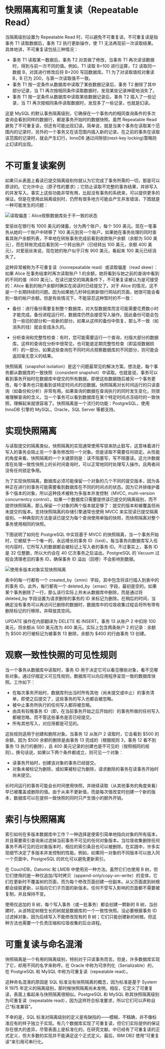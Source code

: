 # 快照隔离和可重复读（Repeatable Read）

当隔离级别设置为 Repeatable Read 时，可以避免不可重复读。不可重复读是指事务 T1 读取数据后，事务 T2 执行更新操作，使 T1 无法再现前一次读取结果。具体地讲，不可重复读包括三种情况：

- 事务 T1 读取某一数据后，事务 T2 对其做了修改，当事务 T1 再次读该数据时，得到与前一次不同的值。例如，T1 读取 B=100 进行运算，T2 读取同一数据 B，对其进行修改后将 B=200 写回数据库。T1 为了对读取值校对重读 B，B 已为 200，与第一次读取值不一致。
- 事务 T1 按一定条件从数据库中读取了某些数据记录后，事务 T2 删除了其中部分记录，当 T1 再次按相同条件读取数据时，发现某些记录神密地消失了。
- 事务 T1 按一定条件从数据库中读取某些数据记录后，事务 T2 插入了一些记录，当 T1 再次按相同条件读取数据时，发现多了一些记录，也就是幻读。

这是 MySQL 的默认事务隔离级别，它确保在一个事务内的相同查询条件的多次查询会看到同样的数据行，都是事务开始时的数据快照。虽然 Repeatable Read 避免了不可重复读，但还有可能出现幻读。简单说，就是当某个事务在读取某个范围内的记录时，另外的一个事务又在该范围内插入新的记录。在之前的事务在读取该范围的记录时，就会产生幻行，InnoDB 通过间隙锁(next-key locking)策略防止幻读的出现。

# 不可重复读案例

如果只从表面上看读已提交隔离级别你就认为它完成了事务所需的一切，那是可以原谅的。它允许中止（原子性的要求）；它防止读取不完整的事务结果，并排写入的并发写入。事实上这些功能非常有用，比起没有事务的系统来，可以提供更多的保证。但是在使用此隔离级别时，仍然有很多地方可能会产生并发错误，下图就是一种可能发生的问题：

![读取偏差：Alice观察数据库处于不一致的状态](https://s2.ax1x.com/2020/02/10/14CVOA.md.png)

爱丽丝在银行有 1000 美元的储蓄，分为两个账户，每个 500 美元。现在一笔事务从她的一个账户中转移了 100 美元到另一个账户。如果她在事务处理的同时查看其账户余额列表，不幸地在转账事务完成前看到收款账户余额（余额为 500 美元），而在转账完成后看到另一个转出账户（已经转出 100 美元，余额 400 美元）。对爱丽丝来说，现在她的账户似乎只有 900 美元，看起来 100 美元已经消失了。

这种异常被称为不可重复读（nonrepeatable read）或读取偏差（read skew）：如果 Alice 在事务结束时再次读取账户 1 的余额，她将看到与她之前的查询中看到的不同的值（600 美元）。在读已提交的隔离条件下，不可重复读被认为是可接受的：Alice 看到的帐户余额时确实在阅读时已经提交了。对于 Alice 的情况，这不是一个长期持续的问题。因为如果她几秒钟后刷新银行网站的页面，她很可能会看到一致的帐户余额。但是有些情况下，不能容忍这种暂时的不一致：

- 备份：进行备份需要复制整个数据库，对大型数据库而言可能需要花费数小时才能完成。备份进程运行时，数据库仍然会接受写入操作。因此备份可能会包含一些旧的部分和一些新的部分。如果从这样的备份中恢复，那么不一致（如消失的钱）就会变成永久的。

- 分析查询和完整性检查：有时，您可能需要运行一个查询，扫描大部分的数据库。这样的查询在分析中很常见，也可能是定期完整性检查（即监视数据损坏）的一部分。如果这些查询在不同时间点观察数据库的不同部分，则可能会返回毫无意义的结果。

快照隔离（snapshot isolation）是这个问题最常见的解决方案。想法是，每个事务都从数据库的一致快照（consistent snapshot）中读取。也就是说，事务可以看到事务开始时在数据库中提交的所有数据。即使这些数据随后被另一个事务更改，每个事务也只能看到该特定时间点的旧数据。快照隔离对长时间运行的只读查询（如备份和分析）非常有用。如果查询的数据在查询执行的同时发生变化，则很难理解查询的含义。当一个事务可以看到数据库在某个特定时间点冻结时的一致快照，理解起来就很容易了。快照隔离是一个流行的功能：PostgreSQL，使用 InnoDB 引擎的 MySQL，Oracle，SQL Server 等都支持。

# 实现快照隔离

与读取提交的隔离类似，快照隔离的实现通常使用写锁来防止脏写，这意味着进行写入的事务会阻止另一个事务修改同一个对象。但是读取不需要任何锁定。从性能的角度来看，快照隔离的一个关键原则是：读不阻塞写，写不阻塞读。这允许数据库在处理一致性快照上的长时间查询时，可以正常地同时处理写入操作。且两者间没有任何锁定争用。

为了实现快照隔离，数据库必须可能保留一个对象的几个不同的提交版本，因为各种正在进行的事务可能需要看到数据库在不同的时间点的状态。因为它并排维护着多个版本的对象，所以这种技术被称为多版本并发控制（MVCC, multi-version concurrentcy control）。如果一个数据库只需要提供读已提交的隔离级别，而不提供快照隔离，那么保留一个对象的两个版本就足够了：提交的版本和被覆盖但尚未提交的版本。支持快照隔离的存储引擎通常也使用 MVCC 来实现读已提交隔离级别。一种典型的方法是读已提交为每个查询使用单独的快照，而快照隔离对整个事务使用相同的快照。

下图说明了如何在 PostgreSQL 中实现基于 MVCC 的快照隔离，当一个事务开始时，它被赋予一个唯一的，永远增长的事务 ID（txid）。每当事务向数据库写入任何内容时，它所写入的数据都会被标记上写入者的事务 ID。不过事实上，事务 ID 是 32 位整数，所以大约会在 40 亿次事务之后溢出。PostgreSQL 的 Vacuum 过程会清理老旧的事务 ID，确保事务 ID 溢出（回卷）不会影响到数据。

![使用多版本对象实现快照隔离](https://s2.ax1x.com/2020/02/10/15z8IK.png)

表中的每一行都有一个 created_by（xmin）字段，其中包含将该行插入到表中的的事务 ID。此外，每行都有一个 deleted_by（xmax）字段，最初是空的。如果某个事务删除了一行，那么该行实际上并未从数据库中删除，而是通过将 deleted_by 字段设置为请求删除的事务的 ID 来标记为删除。在稍后的时间，当确定没有事务可以再访问已删除的数据时，数据库中的垃圾收集过程会将所有带有删除标记的行移除，并释放其空间。

UPDATE 操作在内部翻译为 DELETE 和 INSERT。事务 13 从账户 2 中扣除 100 美元，将余额从 500 美元改为 400 美元。实际上包含两条账户 2 的记录：余额为 $500 的行被标记为被事务 13 删除，余额为 $400 的行由事务 13 创建。

# 观察一致性快照的可见性规则

当一个事务从数据库中读取时，事务 ID 用于决定它可以看见哪些对象，看不见哪些对象。通过仔细定义可见性规则，数据库可以向应用程序呈现一致的数据库快照。工作如下：

- 在每次事务开始时，数据库列出当时所有其他（尚未提交或中止）的事务清单，即使之后提交了，这些事务的写入也都会被忽略。
- 被中止事务所执行的任何写入都将被忽略。
- 由具有较晚事务 ID（即，在当前事务开始之后开始的）的事务所做的任何写入都被忽略，而不管这些事务是否已经提交。
- 所有其他写入，对应用都是可见的。

这些规则适用于创建和删除对象。当事务 12 从账户 2 读取时，它会看到 $500 的余额，因为 $500 余额的删除是由事务 13 完成的（根据规则 3，事务 12 看不到事务 13 执行的删除），且 400 美元记录的创建也是不可见的（按照相同的规则）。换句话说，如果以下两个条件都成立，则可见一个对象：

- 读事务开始时，创建该对象的事务已经提交。
- 对象未被标记为删除，或如果被标记为删除，请求删除的事务在读事务开始时尚未提交。

长时间运行的事务可能会长时间使用快照，并继续读取（从其他事务的角度来看）早已被覆盖或删除的值。由于从来不更新值，而是每次值改变时创建一个新的版本，数据库可以在提供一致快照的同时只产生很小的额外开销。

# 索引与快照隔离

索引如何在多版本数据库中工作？一种选择是使索引简单地指向对象的所有版本，并且需要索引查询来过滤掉当前事务不可见的任何对象版本。当垃圾收集删除任何事务不再可见的旧对象版本时，相应的索引条目也可以被删除。在实践中，许多实现细节决定了多版本并发控制的性能。例如，如果同一对象的不同版本可以放入同一个页面中，PostgreSQL 的优化可以避免更新索引。

在 CouchDB，Datomic 和 LMDB 中使用另一种方法。虽然它们也使用 B 树，但它们使用的是一种仅追加/写时拷贝（append-only/copy-on-write）的变体，它们在更新时不覆盖树的页面，而为每个修改页面创建一份副本。从父页面直到树根都会级联更新，以指向它们子页面的新版本。任何不受写入影响的页面都不需要被复制，并且保持不变。

使用仅追加的 B 树，每个写入事务（或一批事务）都会创建一颗新的 B 树，当创建时，从该特定树根生长的树就是数据库的一个一致性快照。没必要根据事务 ID 过滤掉对象，因为后续写入不能修改现有的 B 树；它们只能创建新的树根。但这种方法也需要一个负责压缩和垃圾收集的后台进程。

# 可重复读与命名混淆

快照隔离是一个有用的隔离级别，特别对于只读事务而言。但是，许多数据库实现了它，却用不同的名字来称呼。在 Oracle 中称为可序列化（Serializable）的，在 PostgreSQL 和 MySQL 中称为可重复读（repeatable read）。

这种命名混淆的原因是 SQL 标准没有快照隔离的概念，因为标准是基于 System R 1975 年定义的隔离级别，那时候快照隔离尚未发明。相反，它定义了可重复读，表面上看起来与快照隔离很相似。PostgreSQL 和 MySQL 称其快照隔离级别为可重复读（repeatable read），因为这样符合标准要求，所以它们可以声称自己“标准兼容”。

不幸的是，SQL 标准对隔离级别的定义是有缺陷的——模糊，不精确，并不像标准应有的样子独立于实现。有几个数据库实现了可重复读，但它们实际提供的保证存在很大的差异，尽管表面上是标准化的。在研究文献。中已经有了可重复读的正式定义，但大多数的实现并不能满足这个正式定义。最后，IBM DB2 使用“可重复读”来引用可串行化。
